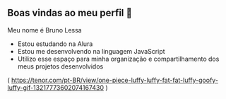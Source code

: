 ## Boas vindas ao meu perfil 💙


Meu nome é Bruno Lessa

- Estou estudando na Alura
- Estou me desenvolvendo na linguagem JavaScript
- Utilizo esse espaço para minha organização e compartilhamento dos meus projetos desenvolvidos





( https://tenor.com/pt-BR/view/one-piece-luffy-luffy-fat-fat-luffy-goofy-luffy-gif-13217773602074167430 )

  
